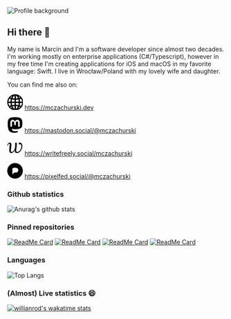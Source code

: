 ![Profile background](images/header.png)

## Hi there 👋

My name is Marcin and I'm a software developer since almost two decades. I'm working mostly on enterprise applications (C#/Typescript), however in my free time I'm creating applications for iOS and macOS in my favorite language: Swift. I live in Wrocław/Poland with my lovely wife and daughter.

You can find me also on:

![Website](images/website.svg)
<a href="https://mczachurski.dev" target="_blank" aria-label="Website" rel="noopener">https://mczachurski.dev</a>

![Website](images/mastodon.svg)
<a rel="me" href="https://mastodon.social/@mczachurski" target="_blank" aria-label="Mastodon">https://mastodon.social/@mczachurski</a>

![Writefreely](images/writefreely.svg)
<a href="https://writefreely.social/mczachurski" target="_blank" aria-label="Writefreely" rel="noopener">https://writefreely.social/mczachurski</a>

![Website](images/pixelfed.svg)
<a href="https://pixelfed.social/@mczachurski" target="_blank" aria-label="Pixelfed" rel="noopener">https://pixelfed.social/@mczachurski</a>

### Github statistics

![Anurag's github stats](https://github-readme-stats.vercel.app/api?username=mczachurski&show_icons=true&theme=default&count_private=false)

### Pinned repositories

[![ReadMe Card](https://github-readme-stats.vercel.app/api/pin/?username=mczachurski&repo=wallpapper)](https://github.com/mczachurski/wallpapper)
[![ReadMe Card](https://github-readme-stats.vercel.app/api/pin/?username=mczachurski&repo=vcoin)](https://github.com/mczachurski/vcoin)
[![ReadMe Card](https://github-readme-stats.vercel.app/api/pin/?username=mczachurski&repo=Swiftgger)](https://github.com/mczachurski/Swiftgger)
[![ReadMe Card](https://github-readme-stats.vercel.app/api/pin/?username=Mikroservices&repo=Smtp)](https://github.com/Mikroservices/Smtp)


### Languages
![Top Langs](https://github-readme-stats.vercel.app/api/top-langs/?username=mczachurski)

### (Almost) Live statistics 😄
[![willianrod's wakatime stats](https://github-readme-stats.vercel.app/api/wakatime?username=mczachurski)](https://wakatime.com/@mczachurski)
